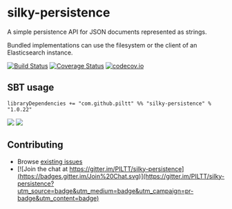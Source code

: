 silky-persistence
=====

A simple persistence API for JSON documents represented as strings.

Bundled implementations can use the filesystem or the client of an Elasticsearch instance.

[![Build Status](https://secure.travis-ci.org/PILTT/silky-persistence.svg)](http://travis-ci.org/PILTT/silky-persistence) [![Coverage Status](https://coveralls.io/repos/PILTT/silky-persistence/badge.svg?branch=master&service=github)](https://coveralls.io/github/PILTT/silky-persistence?branch=master) [![codecov.io](https://codecov.io/github/PILTT/silky-persistence/coverage.svg?branch=master)](https://codecov.io/github/PILTT/silky-persistence?branch=master&view=all)

## SBT usage

```
libraryDependencies += "com.github.piltt" %% "silky-persistence" % "1.0.22"
```

[<img src="https://img.shields.io/maven-central/v/com.github.piltt/silky-persistence_2.10*.svg?label=latest%20release%20for%202.10"/>](http://search.maven.org/#search%7Cga%7C1%7Cg%3Acom.github.piltt%20a%3Asilky-persistence_2.10) [<img src="https://img.shields.io/maven-central/v/com.github.piltt/silky-persistence_2.11*.svg?label=latest%20release%20for%202.11"/>](http://search.maven.org/#search%7Cga%7C1%7Cg%3Acom.github.piltt%20a%3Asilky-persistence_2.11)

## Contributing

 * Browse [existing issues](https://github.com/PILTT/silky-persistence/issues)
 * [![Join the chat at https://gitter.im/PILTT/silky-persistence](https://badges.gitter.im/Join%20Chat.svg)](https://gitter.im/PILTT/silky-persistence?utm_source=badge&utm_medium=badge&utm_campaign=pr-badge&utm_content=badge)
